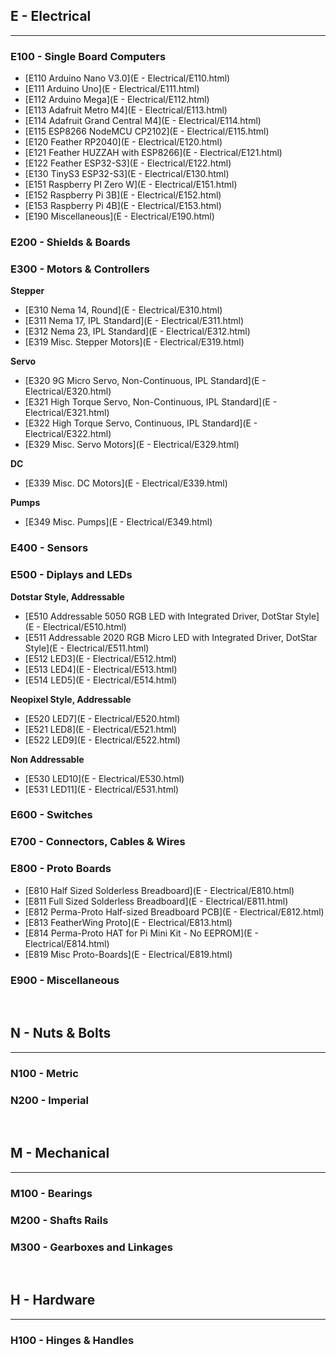 
## E - Electrical
***

### E100 - Single Board Computers

- [E110    Arduino Nano V3.0](E - Electrical/E110.html)
- [E111    Arduino Uno](E - Electrical/E111.html)
- [E112    Arduino Mega](E - Electrical/E112.html)
- [E113    Adafruit Metro M4](E - Electrical/E113.html)
- [E114    Adafruit Grand Central M4](E - Electrical/E114.html)
- [E115    ESP8266 NodeMCU CP2102](E - Electrical/E115.html)
- [E120    Feather RP2040](E - Electrical/E120.html)
- [E121    Feather HUZZAH with ESP8266](E - Electrical/E121.html)
- [E122    Feather ESP32-S3](E - Electrical/E122.html)
- [E130    TinyS3 ESP32-S3](E - Electrical/E130.html)
- [E151    Raspberry PI Zero W](E - Electrical/E151.html)
- [E152    Raspberry Pi 3B](E - Electrical/E152.html)
- [E153    Raspberry Pi 4B](E - Electrical/E153.html)
- [E190    Miscellaneous](E - Electrical/E190.html)

### E200 - Shields & Boards

### E300 - Motors & Controllers

**Stepper**
- [E310    Nema 14, Round](E - Electrical/E310.html)
- [E311    Nema 17, IPL Standard](E - Electrical/E311.html)
- [E312    Nema 23, IPL Standard](E - Electrical/E312.html)
- [E319    Misc. Stepper Motors](E - Electrical/E319.html)

**Servo**
- [E320    9G Micro Servo, Non-Continuous, IPL Standard](E - Electrical/E320.html)
- [E321    High Torque Servo, Non-Continuous, IPL Standard](E - Electrical/E321.html)
- [E322    High Torque Servo, Continuous, IPL Standard](E - Electrical/E322.html)
- [E329    Misc. Servo Motors](E - Electrical/E329.html)

**DC**
- [E339    Misc. DC Motors](E - Electrical/E339.html)

**Pumps**
- [E349    Misc. Pumps](E - Electrical/E349.html)

### E400 - Sensors

### E500 - Diplays and LEDs

**Dotstar Style, Addressable**

- [E510    Addressable 5050 RGB LED with Integrated Driver, DotStar Style](E - Electrical/E510.html)
- [E511    Addressable 2020 RGB Micro LED with Integrated Driver, DotStar Style](E - Electrical/E511.html)
- [E512    LED3](E - Electrical/E512.html)
- [E513    LED4](E - Electrical/E513.html)
- [E514    LED5](E - Electrical/E514.html)

**Neopixel Style, Addressable**

- [E520    LED7](E - Electrical/E520.html)
- [E521    LED8](E - Electrical/E521.html)
- [E522    LED9](E - Electrical/E522.html)

**Non Addressable**

- [E530    LED10](E - Electrical/E530.html)
- [E531    LED11](E - Electrical/E531.html)

### E600 - Switches

### E700 - Connectors, Cables & Wires

### E800 - Proto Boards

- [E810    Half Sized Solderless Breadboard](E - Electrical/E810.html)
- [E811    Full Sized Solderless Breadboard](E - Electrical/E811.html)
- [E812    Perma-Proto Half-sized Breadboard PCB](E - Electrical/E812.html)
- [E813    FeatherWing Proto](E - Electrical/E813.html)
- [E814    Perma-Proto HAT for Pi Mini Kit - No EEPROM](E - Electrical/E814.html)
- [E819    Misc Proto-Boards](E - Electrical/E819.html)

### E900 - Miscellaneous

<br>

## N - Nuts & Bolts
***

### N100 - Metric

### N200 - Imperial

<br>

## M - Mechanical
***

### M100 - Bearings

### M200 - Shafts Rails

### M300 - Gearboxes and Linkages

<br>

## H - Hardware
***

### H100 - Hinges & Handles
